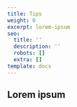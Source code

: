 ```yaml
---
title: Tips
weight: 0
excerpt: lorem-ipsum
seo:
  title: ''
  description: ''
  robots: []
  extra: []
template: docs
---
```

## Lorem ipsum